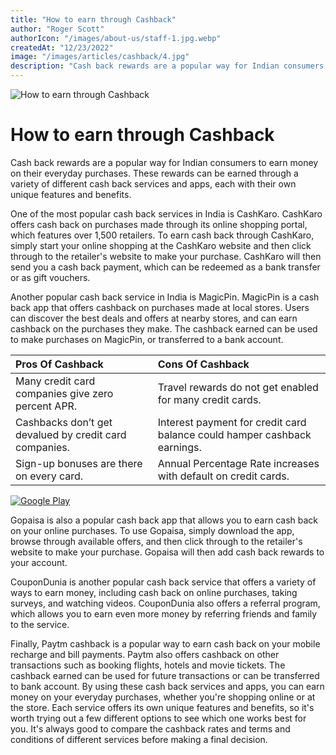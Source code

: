 ```yaml
---
title: "How to earn through Cashback"
author: "Roger Scott"
authorIcon: "/images/about-us/staff-1.jpg.webp"
createdAt: "12/23/2022"
image: "/images/articles/cashback/4.jpg"
description: "Cash back rewards are a popular way for Indian consumers to earn money on their everyday purchases. These rewards can be earned through a variety of different cash back services and apps, each with their own unique features and benefits."
---
```


![How to earn through Cashback](/images/articles/cashback/4.jpg)

# How to earn through Cashback

Cash back rewards are a popular way for Indian consumers to earn money on their everyday purchases. These rewards can be earned through a variety of different cash back services and apps, each with their own unique features and benefits.

One of the most popular cash back services in India is CashKaro. CashKaro offers cash back on purchases made through its online shopping portal, which features over 1,500 retailers. To earn cash back through CashKaro, simply start your online shopping at the CashKaro website and then click through to the retailer's website to make your purchase. CashKaro will then send you a cash back payment, which can be redeemed as a bank transfer or as gift vouchers.

Another popular cash back service in India is MagicPin. MagicPin is a cash back app that offers cashback on purchases made at local stores. Users can discover the best deals and offers at nearby stores, and can earn cashback on the purchases they make. The cashback earned can be used to make purchases on MagicPin, or transferred to a bank account.

| Pros Of Cashback                                       | Cons Of Cashback                                                         |
| :----------------------------------------------------- | :----------------------------------------------------------------------- |
| Many credit card companies give zero percent APR.      | Travel rewards do not get enabled for many credit cards.                 |
| Cashbacks don’t get devalued by credit card companies. | Interest payment for credit card balance could hamper cashback earnings. |
| Sign-up bonuses are there on every card.               | Annual Percentage Rate increases with default on credit cards.           |

[![Google Play](/images/google-play.png)](https://play.google.com/store/apps/details?id=space.cashbro.browser&pli=1)

Gopaisa is also a popular cash back app that allows you to earn cash back on your online purchases. To use Gopaisa, simply download the app, browse through available offers, and then click through to the retailer's website to make your purchase. Gopaisa will then add cash back rewards to your account.

CouponDunia is another popular cash back service that offers a variety of ways to earn money, including cash back on online purchases, taking surveys, and watching videos. CouponDunia also offers a referral program, which allows you to earn even more money by referring friends and family to the service.

Finally, Paytm cashback is a popular way to earn cash back on your mobile recharge and bill payments. Paytm also offers cashback on other transactions such as booking flights, hotels and movie tickets. The cashback earned can be used for future transactions or can be transferred to bank account.
By using these cash back services and apps, you can earn money on your everyday purchases, whether you're shopping online or at the store. Each service offers its own unique features and benefits, so it's worth trying out a few different options to see which one works best for you. It's always good to compare the cashback rates and terms and conditions of different services before making a final decision.
